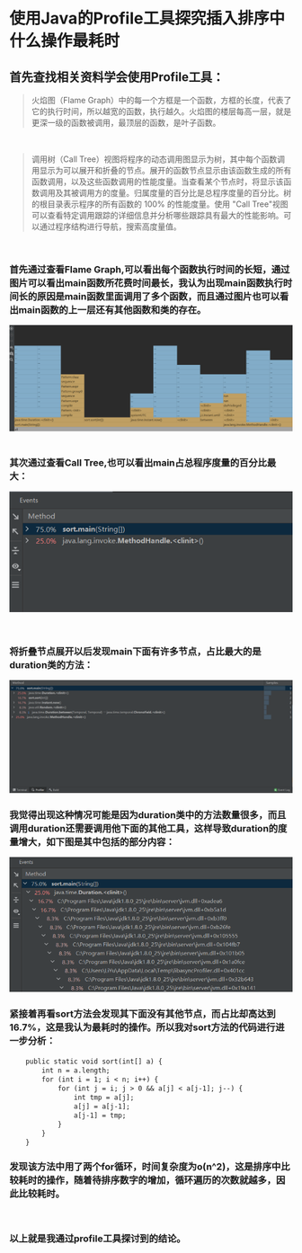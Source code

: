 # 使用Java的Profile工具探究插入排序中什么操作最耗时
## 首先查找相关资料学会使用Profile工具：
>火焰图（Flame Graph）中的每一个方框是一个函数，方框的长度，代表了它的执行时间，所以越宽的函数，执行越久。火焰图的楼层每高一层，就是更深一级的函数被调用，最顶层的函数，是叶子函数。

&nbsp;

> 调用树（Call Tree）视图将程序的动态调用图显示为树，其中每个函数调用显示为可以展开和折叠的节点。展开的函数节点显示由该函数生成的所有函数调用，以及这些函数调用的性能度量。当查看某个节点时，将显示该函数调用及其被调用方的度量。归属度量的百分比是总程序度量的百分比。树的根目录表示程序的所有函数的 100% 的性能度量。使用 "Call Tree"视图可以查看特定调用跟踪的详细信息并分析哪些跟踪具有最大的性能影响。可以通过程序结构进行导航，搜索高度量值。

&nbsp;
### 首先通过查看Flame Graph,可以看出每个函数执行时间的长短，通过图片可以看出main函数所花费时间最长，我认为出现main函数执行时间长的原因是main函数里面调用了多个函数，而且通过图片也可以看出main函数的上一层还有其他函数和类的存在。

![Flame graph](https://github.com/LiYu0105/se_homework/blob/master/images/Flame%20graph.png)
&nbsp;
### 其次通过查看Call Tree,也可以看出main占总程序度量的百分比最大：
![Call1](https://github.com/LiYu0105/se_homework/blob/master/images/Call1.png)

&nbsp;
### 将折叠节点展开以后发现main下面有许多节点，占比最大的是duration类的方法：
![Call2](https://github.com/LiYu0105/se_homework/blob/master/images/Call2.png)
### 我觉得出现这种情况可能是因为duration类中的方法数量很多，而且调用duration还需要调用他下面的其他工具，这样导致duration的度量增大，如下图是其中包括的部分内容：
![Call3](https://github.com/LiYu0105/se_homework/blob/master/images/Call3.png)
### 紧接着再看sort方法会发现其下面没有其他节点，而占比却高达到16.7%，这是我认为最耗时的操作。所以我对sort方法的代码进行进一步分析：
        public static void sort(int[] a) {
            int n = a.length;
            for (int i = 1; i < n; i++) {
                for (int j = i; j > 0 && a[j] < a[j-1]; j--) {
                    int tmp = a[j];
                    a[j] = a[j-1];
                    a[j-1] = tmp;
                }
            }
        }
### 发现该方法中用了两个for循环，时间复杂度为o(n^2)，这是排序中比较耗时的操作，随着待排序数字的增加，循环遍历的次数就越多，因此比较耗时。
&nbsp;

### 以上就是我通过profile工具探讨到的结论。
